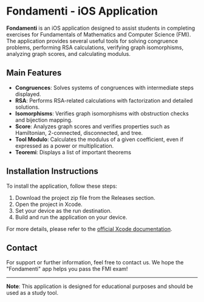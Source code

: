 # Fondamenti - iOS Application

**Fondamenti** is an iOS application designed to assist students in completing exercises for Fundamentals of Mathematics and Computer Science (FMI). The application provides several useful tools for solving congruence problems, performing RSA calculations, verifying graph isomorphisms, analyzing graph scores, and calculating modulus.

## Main Features

- **Congruences**: Solves systems of congruences with intermediate steps displayed.
- **RSA**: Performs RSA-related calculations with factorization and detailed solutions.
- **Isomorphisms**: Verifies graph isomorphisms with obstruction checks and bijection mapping.
- **Score**: Analyzes graph scores and verifies properties such as Hamiltonian, 2-connected, disconnected, and tree.
- **Tool Modulo**: Calculates the modulus of a given coefficient, even if expressed as a power or multiplication.
- **Teoremi**: Displays a list of important theorems

## Installation Instructions

To install the application, follow these steps:

1. Download the project zip file from the Releases section.
2. Open the project in Xcode.
3. Set your device as the run destination.
4. Build and run the application on your device.

For more details, please refer to the [official Xcode documentation](https://developer.apple.com/documentation/xcode).

## Contact

For support or further information, feel free to contact us. We hope the "Fondamenti" app helps you pass the FMI exam!

---

**Note**: This application is designed for educational purposes and should be used as a study tool.
